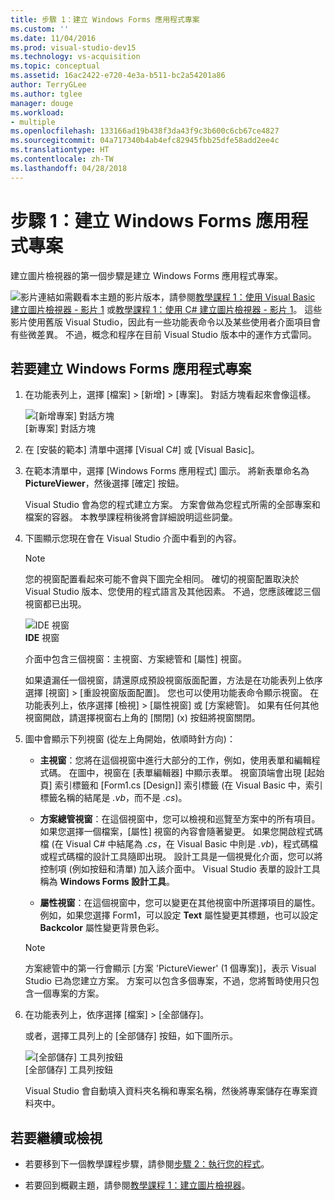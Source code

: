```yaml
---
title: 步驟 1：建立 Windows Forms 應用程式專案
ms.custom: ''
ms.date: 11/04/2016
ms.prod: visual-studio-dev15
ms.technology: vs-acquisition
ms.topic: conceptual
ms.assetid: 16ac2422-e720-4e3a-b511-bc2a54201a86
author: TerryGLee
ms.author: tglee
manager: douge
ms.workload:
- multiple
ms.openlocfilehash: 133166ad19b438f3da43f9c3b600c6cb67ce4827
ms.sourcegitcommit: 04a717340b4ab4efc82945fbb25dfe58add2ee4c
ms.translationtype: HT
ms.contentlocale: zh-TW
ms.lasthandoff: 04/28/2018
---
```

# <a name="step-1-create-a-windows-forms-application-project"></a>步驟 1：建立 Windows Forms 應用程式專案
建立圖片檢視器的第一個步驟是建立 Windows Forms 應用程式專案。  
  
 ![影片連結](../data-tools/media/playvideo.gif "PlayVideo")如需觀看本主題的影片版本，請參閱[教學課程 1：使用 Visual Basic 建立圖片檢視器 - 影片 1](http://go.microsoft.com/fwlink/?LinkId=205209) 或[教學課程 1：使用 C# 建立圖片檢視器 - 影片 1](http://go.microsoft.com/fwlink/?LinkId=205199)。 這些影片使用舊版 Visual Studio，因此有一些功能表命令以及某些使用者介面項目會有些微差異。 不過，概念和程序在目前 Visual Studio 版本中的運作方式雷同。  
  
## <a name="to-create-a-windows-forms-application-project"></a>若要建立 Windows Forms 應用程式專案  
  
1.  在功能表列上，選擇 [檔案] > [新增] > [專案]。 對話方塊看起來會像這樣。  
  
     ![[新增專案] 對話方塊](../ide/media/newprojectdialogcallouts.png "NewProjectDialogCallouts")  
[新專案] 對話方塊  
  
2.  在 [安裝的範本] 清單中選擇 [Visual C#] 或 [Visual Basic]。  

3.  在範本清單中，選擇 [Windows Forms 應用程式] 圖示。 將新表單命名為 **PictureViewer**，然後選擇 [確定] 按鈕。  

     Visual Studio 會為您的程式建立方案。 方案會做為您程式所需的全部專案和檔案的容器。 本教學課程稍後將會詳細說明這些詞彙。  

4.  下圖顯示您現在會在 Visual Studio 介面中看到的內容。  

    > [!NOTE]
    >  您的視窗配置看起來可能不會與下圖完全相同。 確切的視窗配置取決於 Visual Studio 版本、您使用的程式語言及其他因素。 不過，您應該確認三個視窗都已出現。  

     ![IDE 視窗](../ide/media/express_ideoverview_visio.png "Express_IDEOverview_Visio")  
**IDE** 視窗  
  
     介面中包含三個視窗：主視窗、方案總管和 [屬性] 視窗。  
  
     如果遺漏任一個視窗，請還原成預設視窗版面配置，方法是在功能表列上依序選擇 [視窗] > [重設視窗版面配置]。 您也可以使用功能表命令顯示視窗。 在功能表列上，依序選擇 [檢視] > [屬性視窗] 或 [方案總管]。 如果有任何其他視窗開啟，請選擇視窗右上角的 [關閉] (x) 按鈕將視窗關閉。  
  
5.  圖中會顯示下列視窗 (從左上角開始，依順時針方向)：  
  
    -   **主視窗**：您將在這個視窗中進行大部分的工作，例如，使用表單和編輯程式碼。 在圖中，視窗在 [表單編輯器] 中顯示表單。 視窗頂端會出現 [起始頁] 索引標籤和 [Form1.cs [Design]] 索引標籤 (在 Visual Basic 中，索引標籤名稱的結尾是 *.vb*，而不是 *.cs*)。  
  
    -   **方案總管視窗**：在這個視窗中，您可以檢視和巡覽至方案中的所有項目。 如果您選擇一個檔案，[屬性] 視窗的內容會隨著變更。 如果您開啟程式碼檔 (在 Visual C# 中結尾為 *.cs*，在 Visual Basic 中則是 *.vb*)，程式碼檔或程式碼檔的設計工具隨即出現。 設計工具是一個視覺化介面，您可以將控制項 (例如按鈕和清單) 加入該介面中。 Visual Studio 表單的設計工具稱為 **Windows Forms 設計工具**。  
  
    -   **屬性視窗**：在這個視窗中，您可以變更在其他視窗中所選擇項目的屬性。 例如，如果您選擇 Form1，可以設定 **Text** 屬性變更其標題，也可以設定 **Backcolor** 屬性變更背景色彩。  
  
    > [!NOTE]
    >  方案總管中的第一行會顯示 [方案 'PictureViewer' (1 個專案)]，表示 Visual Studio 已為您建立方案。 方案可以包含多個專案，不過，您將暫時使用只包含一個專案的方案。  
  
6.  在功能表列上，依序選擇 [檔案] > [全部儲存]。  
  
     或者，選擇工具列上的 [全部儲存] 按鈕，如下圖所示。  

     ![[全部儲存] 工具列按鈕](../ide/media/express_iconsaveall.png "Express_IconSaveAll")  
[全部儲存] 工具列按鈕  
  
     Visual Studio 會自動填入資料夾名稱和專案名稱，然後將專案儲存在專案資料夾中。  

## <a name="to-continue-or-review"></a>若要繼續或檢視  
  
-   若要移到下一個教學課程步驟，請參閱[步驟 2：執行您的程式](../ide/step-2-run-your-program.md)。  
  
-   若要回到概觀主題，請參閱[教學課程 1：建立圖片檢視器](../ide/tutorial-1-create-a-picture-viewer.md)。
